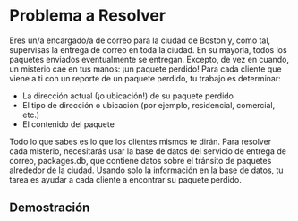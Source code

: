 # Problema a Resolver

Eres un/a encargado/a de correo para la ciudad de Boston y, como tal, supervisas la entrega de correo en toda la ciudad. En su mayoría, todos los paquetes enviados eventualmente se entregan. Excepto, de vez en cuando, un misterio cae en tus manos: ¡un paquete perdido! Para cada cliente que viene a ti con un reporte de un paquete perdido, tu trabajo es determinar:

- La dirección actual (¡o ubicación!) de su paquete perdido
- El tipo de dirección o ubicación (por ejemplo, residencial, comercial, etc.)
- El contenido del paquete

Todo lo que sabes es lo que los clientes mismos te dirán. Para resolver cada misterio, necesitarás usar la base de datos del servicio de entrega de correo, packages.db, que contiene datos sobre el tránsito de paquetes alrededor de la ciudad. Usando solo la información en la base de datos, tu tarea es ayudar a cada cliente a encontrar su paquete perdido.

## Demostración
